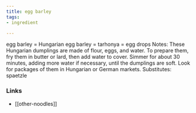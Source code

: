 ```yaml
---
title: egg barley
tags:
- ingredient

---
```

egg barley = Hungarian egg barley = tarhonya = egg drops Notes: These Hungarian dumplings are made of flour, eggs, and water. To prepare them, fry them in butter or lard, then add water to cover. Simmer for about 30 minutes, adding more water if necessary, until the dumplings are soft. Look for packages of them in Hungarian or German markets. Substitutes: spaetzle

### Links

* [[other-noodles]]

